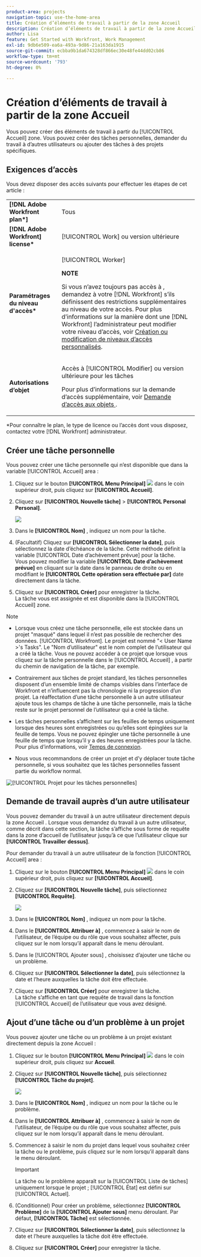 ```yaml
---
product-area: projects
navigation-topic: use-the-home-area
title: Création d’éléments de travail à partir de la zone Accueil
description: Création d’éléments de travail à partir de la zone Accueil
author: Lisa
feature: Get Started with Workfront, Work Management
exl-id: 9db6e509-ea6a-493a-9d86-21a163da1915
source-git-commit: ecbba9b1da674328df866ec30e48fe44dd02cb86
workflow-type: tm+mt
source-wordcount: '793'
ht-degree: 0%

---
```


# Création d’éléments de travail à partir de la zone Accueil

<!--
<p data-mc-conditions="QuicksilverOrClassic.Draft mode">(NOTE: From Courtney: Need to rename)</p>
-->

Vous pouvez créer des éléments de travail à partir du [!UICONTROL Accueil] zone. Vous pouvez créer des tâches personnelles, demander du travail à d’autres utilisateurs ou ajouter des tâches à des projets spécifiques.

## Exigences d’accès

Vous devez disposer des accès suivants pour effectuer les étapes de cet article :

<table style="table-layout:auto"> 
 <col> 
 <col> 
 <tbody> 
  <tr> 
   <td role="rowheader"><strong>[!DNL Adobe Workfront plan*]</strong></td> 
   <td> <p>Tous</p> </td> 
  </tr> 
  <tr> 
   <td role="rowheader"><strong>[!DNL Adobe Workfront] license*</strong></td> 
   <td> <p>[!UICONTROL Work] ou version ultérieure</p> </td> 
  </tr> 
  <tr> 
   <td role="rowheader"><strong>Paramétrages du niveau d'accès*</strong></td> 
   <td> <p>[!UICONTROL Worker]</p> <p><b>NOTE</b></p> 
   <p>Si vous n’avez toujours pas accès à , demandez à votre [!DNL Workfront] s’ils définissent des restrictions supplémentaires au niveau de votre accès. Pour plus d’informations sur la manière dont une [!DNL Workfront] l’administrateur peut modifier votre niveau d’accès, voir <a href="../../../administration-and-setup/add-users/configure-and-grant-access/create-modify-access-levels.md" class="MCXref xref">Création ou modification de niveaux d’accès personnalisés</a>.</p> </td> 
  </tr> 
  <tr> 
   <td role="rowheader"><strong>Autorisations d’objet</strong></td> 
   <td> <p>Accès à [!UICONTROL Modifier] ou version ultérieure pour les tâches</p> <p>Pour plus d’informations sur la demande d’accès supplémentaire, voir <a href="../../../workfront-basics/grant-and-request-access-to-objects/request-access.md" class="MCXref xref">Demande d’accès aux objets </a>.</p> </td> 
  </tr> 
 </tbody> 
</table>

&#42;Pour connaître le plan, le type de licence ou l’accès dont vous disposez, contactez votre [!DNL Workfront] administrateur.

## Créer une tâche personnelle

Vous pouvez créer une tâche personnelle qui n’est disponible que dans la variable [!UICONTROL Accueil] area :

1. Cliquez sur le bouton **[!UICONTROL Menu Principal]** ![](assets/main-menu-icon.png) dans le coin supérieur droit, puis cliquez sur **[!UICONTROL Accueil]**.
1. Cliquez sur **[!UICONTROL Nouvelle tâche]** > **[!UICONTROL Personal Personal]**.

   ![](assets/creating-work-items-new-task-personal-nwe-350x228.png)

1. Dans le **[!UICONTROL Nom]** , indiquez un nom pour la tâche.
1. (Facultatif) Cliquez sur **[!UICONTROL Sélectionner la date]**, puis sélectionnez la date d’échéance de la tâche. Cette méthode définit la variable [!UICONTROL Date d’achèvement prévue] pour la tâche.\
   Vous pouvez modifier la variable **[!UICONTROL Date d’achèvement prévue]** en cliquant sur la date dans le panneau de droite ou en modifiant le **[!UICONTROL Cette opération sera effectuée par]** date directement dans la tâche.

1. Cliquez sur **[!UICONTROL Créer]** pour enregistrer la tâche.\
   La tâche vous est assignée et est disponible dans la [!UICONTROL Accueil] zone.

>[!NOTE]
>
>* Lorsque vous créez une tâche personnelle, elle est stockée dans un projet &quot;masqué&quot; dans lequel il n’est pas possible de rechercher des données. [!UICONTROL Workfront]. Le projet est nommé &quot;&lt; User Name >&#39;s Tasks&quot;. Le &quot;Nom d’utilisateur&quot; est le nom complet de l’utilisateur qui a créé la tâche. Vous ne pouvez accéder à ce projet que lorsque vous cliquez sur la tâche personnelle dans le [!UICONTROL Accueil] , à partir du chemin de navigation de la tâche, par exemple.
>
>* Contrairement aux tâches de projet standard, les tâches personnelles disposent d’un ensemble limité de champs visibles dans l’interface de Workfront et n’influencent pas la chronologie ni la progression d’un projet. La réaffectation d’une tâche personnelle à un autre utilisateur ajoute tous les champs de tâche à une tâche personnelle, mais la tâche reste sur le projet personnel de l’utilisateur qui a créé la tâche.
>
>
>* Les tâches personnelles s’affichent sur les feuilles de temps uniquement lorsque des heures sont enregistrées ou qu’elles sont épinglées sur la feuille de temps. Vous ne pouvez épingler une tâche personnelle à une feuille de temps que lorsqu’il y a des heures enregistrées pour la tâche. Pour plus d’informations, voir [Temps de connexion](../../../timesheets/create-and-manage-timesheets/log-time.md).
> 
>* Nous vous recommandons de créer un projet et d’y déplacer toute tâche personnelle, si vous souhaitez que les tâches personnelles fassent partie du workflow normal.
>
> ![[!UICONTROL Projet pour les tâches personnelles]](assets/createworkitems-personal--project-350x105.png)

## Demande de travail auprès d’un autre utilisateur

Vous pouvez demander du travail à un autre utilisateur directement depuis la zone Accueil . Lorsque vous demandez du travail à un autre utilisateur, comme décrit dans cette section, la tâche s’affiche sous forme de requête dans la zone d’accueil de l’utilisateur jusqu’à ce que l’utilisateur clique sur **[!UICONTROL Travailler dessus]**.

Pour demander du travail à un autre utilisateur de la fonction [!UICONTROL Accueil] area :

1. Cliquez sur le bouton **[!UICONTROL Menu Principal]** ![](assets/main-menu-icon.png) dans le coin supérieur droit, puis cliquez sur **[!UICONTROL Accueil]**.
1. Cliquez sur **[!UICONTROL Nouvelle tâche]**, puis sélectionnez **[!UICONTROL Requête]**.

   ![](assets/creating-work-items-new-task-request-nwe-350x283.png)

1. Dans le **[!UICONTROL Nom]** , indiquez un nom pour la tâche.
1. Dans le **[!UICONTROL Attribuer à]** , commencez à saisir le nom de l’utilisateur, de l’équipe ou du rôle que vous souhaitez affecter, puis cliquez sur le nom lorsqu’il apparaît dans le menu déroulant.
1. Dans le [!UICONTROL Ajouter sous] , choisissez d’ajouter une tâche ou un problème.
1. Cliquez sur **[!UICONTROL Sélectionner la date]**, puis sélectionnez la date et l’heure auxquelles la tâche doit être effectuée.
1. Cliquez sur **[!UICONTROL Créer]** pour enregistrer la tâche.\
   La tâche s’affiche en tant que requête de travail dans la fonction [!UICONTROL Accueil] de l’utilisateur que vous avez désigné.

## Ajout d’une tâche ou d’un problème à un projet

Vous pouvez ajouter une tâche ou un problème à un projet existant directement depuis la zone Accueil :

1. Cliquez sur le bouton **[!UICONTROL Menu Principal]** ![](assets/main-menu-icon.png) dans le coin supérieur droit, puis cliquez sur **Accueil**.
1. Cliquez sur **[!UICONTROL Nouvelle tâche]**, puis sélectionnez **[!UICONTROL Tâche du projet]**.

   ![](assets/creating-work-items-new-project-task-nwe-350x358.png)

1. Dans le **[!UICONTROL Nom]** , indiquez un nom pour la tâche ou le problème.
1. Dans le **[!UICONTROL Attribuer à]** , commencez à saisir le nom de l’utilisateur, de l’équipe ou du rôle que vous souhaitez affecter, puis cliquez sur le nom lorsqu’il apparaît dans le menu déroulant.
1. Commencez à saisir le nom du projet dans lequel vous souhaitez créer la tâche ou le problème, puis cliquez sur le nom lorsqu’il apparaît dans le menu déroulant.

   >[!IMPORTANT]
   >
   >La tâche ou le problème apparaît sur la [!UICONTROL Liste de tâches] uniquement lorsque le projet ; [!UICONTROL État] est défini sur [!UICONTROL Actuel].

1. (Conditionnel) Pour créer un problème, sélectionnez **[!UICONTROL Problème]** de la **[!UICONTROL Ajouter sous]** menu déroulant. Par défaut, **[!UICONTROL Tâche]** est sélectionnée.

1. Cliquez sur **[!UICONTROL Sélectionner la date]**, puis sélectionnez la date et l’heure auxquelles la tâche doit être effectuée.
1. Cliquez sur **[!UICONTROL Créer]** pour enregistrer la tâche.
